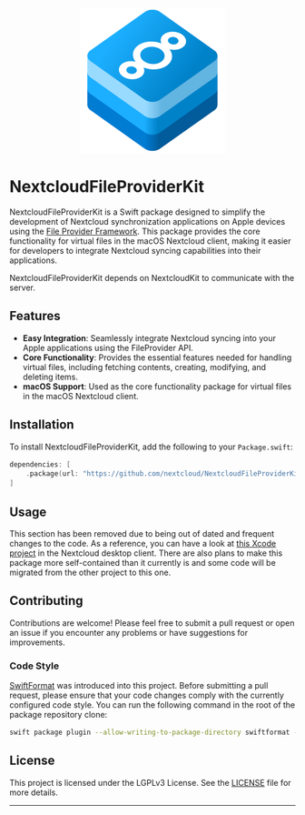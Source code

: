 <div align="center">
    <img src="NextcloudFileProviderKit.svg" alt="Logo of NextcloudFileProviderKit" width="256" height="256" />
</div>

# NextcloudFileProviderKit

NextcloudFileProviderKit is a Swift package designed to simplify the development of Nextcloud synchronization applications on Apple devices using the [File Provider Framework](https://developer.apple.com/documentation/FileProvider). This package provides the core functionality for virtual files in the macOS Nextcloud client, making it easier for developers to integrate Nextcloud syncing capabilities into their applications.

NextcloudFileProviderKit depends on NextcloudKit to communicate with the server.

## Features

- **Easy Integration**: Seamlessly integrate Nextcloud syncing into your Apple applications using the FileProvider API.
- **Core Functionality**: Provides the essential features needed for handling virtual files, including fetching contents, creating, modifying, and deleting items.
- **macOS Support**: Used as the core functionality package for virtual files in the macOS Nextcloud client.

## Installation

To install NextcloudFileProviderKit, add the following to your `Package.swift`:

```swift
dependencies: [
    .package(url: "https://github.com/nextcloud/NextcloudFileProviderKit.git", from: "1.0.0")
]
```

## Usage

This section has been removed due to being out of dated and frequent changes to the code.
As a reference, you can have a look at [this Xcode project](https://github.com/nextcloud/desktop/tree/master/shell_integration/MacOSX/NextcloudIntegration) in the Nextcloud desktop client.
There are also plans to make this package more self-contained than it currently is and some code will be migrated from the other project to this one.

## Contributing

Contributions are welcome! Please feel free to submit a pull request or open an issue if you encounter any problems or have suggestions for improvements.

### Code Style

[SwiftFormat](https://github.com/nicklockwood/SwiftFormat) was introduced into this project.
Before submitting a pull request, please ensure that your code changes comply with the currently configured code style.
You can run the following command in the root of the package repository clone:

```bash
swift package plugin --allow-writing-to-package-directory swiftformat --verbose --cache ignore --swift-version 5.9
```

## License

This project is licensed under the LGPLv3 License. See the [LICENSE](LICENSE) file for more details.

---

